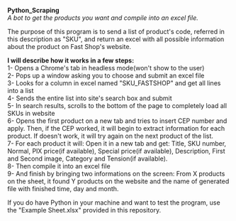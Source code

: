 <p><strong>Python_Scraping</strong><br /><em>A bot to get the products you want and compile into an excel file.</em></p><p>The purpose of this program is to send a list of product's code, referred in this description as "SKU", and return an excel with all possible information about the product on Fast Shop's website.</p><p><strong>I will describe how it works in a few steps:</strong><br />1- Opens a Chrome's tab in headless mode(won't show to the user)<br />2- Pops up a window asking you to choose and submit an excel file<br />3- Looks for a column in excel named "SKU_FASTSHOP" and get all lines into a list<br />4- Sends the entire list into site's search box and submit<br />5- In search results, scrolls to the bottom of the page to completely load all SKUs in website<br />6- Opens the first product on a new tab and tries to insert CEP number and apply. Then, if the CEP worked, it will begin to extract information for each product. If doesn't work, it will try again on the next product of the list.<br />7- For each product it will: Open it in a new tab and get: Title, SKU number, Normal, PIX price(if available), Special price(if available), Description, First and Second image, Category and Tension(if available).<br />8- Then compile it into an excel file<br />9- And finish by bringing two informations on the screen: From X products on the sheet, it found Y products on the website and the name of generated file with finished time, day and month.</p><p>If you do have Python in your machine and want to test the program, use the "Example Sheet.xlsx" provided in this repository.</p>
